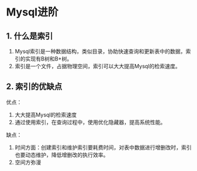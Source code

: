# Mysql进阶

## 1. 什么是索引

1. Mysql索引是一种数据结构，类似目录，协助快速查询和更新表中的数据，索引的实现有B树和B+树。
2. 索引是一个文件，占据物理空间，索引可以大大提高Mysql的检索速度。

## 2. 索引的优缺点

优点：

1. 大大提高Mysql的检索速度
2. 通过使用索引，在查询过程中，使用优化隐藏器，提高系统性能。

缺点：

1. 时间方面：创建索引和维护索引要耗费时间，对表中数据进行增删改时，索引也要动态维护，降低增删改的执行效率。
2. 空间方弥漫